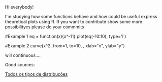 Hi everybody!

I'm studying how some functions behave and how could be useful express theoretical plots using R.
If you want to contribute show some more possibilityes please do your commmits

#Example 1
eq = function(x){x^-11}
plot(eq(-10:10), type='l')



#Example 2
curve(x^2, from=1, to=10, , xlab="x", ylab="y")


will continuous....

Good sources:

[Todos os tipos de distribuções](http://www.amydotnet.com/StatModels/index_code.html) 
